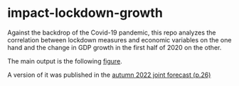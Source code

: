 # impact-lockdown-growth
Against the backdrop of the Covid-19 pandemic, this repo analyzes the correlation between lockdown measures and economic variables on the one hand and the change in GDP growth in the first half of 2020 on the other. 

The main output is the following [figure](Abb_BIPH1.pdf).

A version of it was published in the [autumn 2022 joint forecast (p.26)](https://gemeinschaftsdiagnose.de/wp-content/uploads/2020/11/GD_H20_Langfassung_online.pdf)
